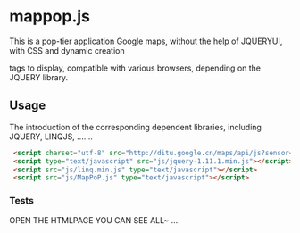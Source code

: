 # mappop.js

This is a pop-tier application Google maps, without the help of JQUERYUI, with CSS and dynamic creation <DIV> tags to display, 
compatible with various browsers, depending on the JQUERY library.


## Usage

The introduction of the corresponding dependent libraries, including JQUERY, LINQJS, .......

```html
 <script charset="utf-8" src="http://ditu.google.cn/maps/api/js?sensor=false"></script>
 <script type="text/javascript" src="js/jquery-1.11.1.min.js"></script>
 <script src="js/linq.min.js" type="text/javascript"></script>
 <script src="js/MapPoP.js" type="text/javascript"></script>
```

### Tests

OPEN THE HTMLPAGE YOU CAN SEE ALL~
....





